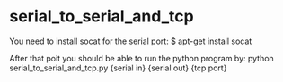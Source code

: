 # serial_to_serial_and_tcp
You need to install socat for the serial port:
$ apt-get install socat

After that poit you should be able to run the python program by:
python serial_to_serial_and_tcp.py {serial in} {serial out} {tcp port}
